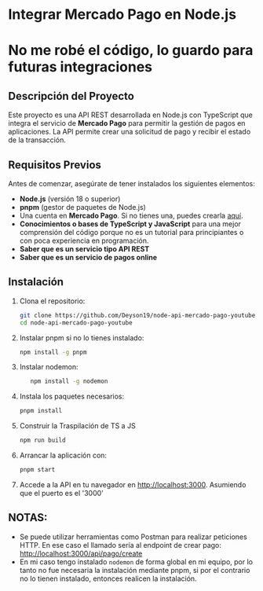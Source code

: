# Integrar Mercado Pago en Node.js
# No me robé el código, lo guardo para futuras integraciones
## Descripción del Proyecto

Este proyecto es una API REST desarrollada en Node.js con TypeScript que integra el servicio de **Mercado Pago** para permitir la gestión de pagos en aplicaciones. La API permite crear una solicitud de pago y recibir el estado de la transacción.

## Requisitos Previos

Antes de comenzar, asegúrate de tener instalados los siguientes elementos:

- **Node.js** (versión 18 o superior)
- **pnpm** (gestor de paquetes de Node.js)
- Una cuenta en **Mercado Pago**. Si no tienes una, puedes crearla [aquí](https://www.mercadopago.com.co/developers).
- **Conocimientos o bases de TypeScript y JavaScript** para una mejor comprensión del código porque no es un tutorial para principiantes o con poca experiencia en programación.
- **Saber que es un servicio tipo API REST**
- **Saber que es un servicio de pagos online**

## Instalación

1. Clona el repositorio:

   ```bash
   git clone https://github.com/Deyson19/node-api-mercado-pago-youtube.git
   cd node-api-mercado-pago-youtube
   ```

2. Instalar pnpm si no lo tienes instalado:
   ```bash
   npm install -g pnpm
   ```

3. Instalar nodemon:
   ```bash
      npm install -g nodemon
      ```
4. Instala los paquetes necesarios:
   ```bash
   pnpm install
   ```
5. Construir la Traspilación de TS a JS
    ```bash
   npm run build
   ```
6. Arrancar la aplicación con:

   ```bash
   pnpm start
   ```

7. Accede a la API en tu navegador en [http://localhost:3000](http://localhost:3000). Asumiendo que el puerto es el '3000'

## NOTAS:

- Se puede utilizar herramientas como Postman para realizar peticiones HTTP. En ese caso el llamado sería al endpoint de crear pago: [http://localhost:3000/api/pago/create](http://localhost:3000/api/pago/create)
- En mi caso tengo instalado `nodemon` de forma global en mi equipo, por lo tanto no fue necesaria la instalación mediante pnpm, si por el contrario no lo tienen instalado, entonces realicen la instalación.

